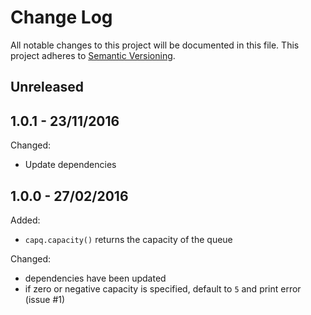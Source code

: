 
# Change Log

All notable changes to this project will be documented in this file.
This project adheres to [Semantic Versioning](http://semver.org/).


## Unreleased




## 1.0.1 - 23/11/2016

Changed:

* Update dependencies


## 1.0.0 - 27/02/2016

Added:

* `capq.capacity()` returns the capacity of the queue

Changed:

* dependencies have been updated
* if zero or negative capacity is specified, default to `5` and print error (issue #1)
